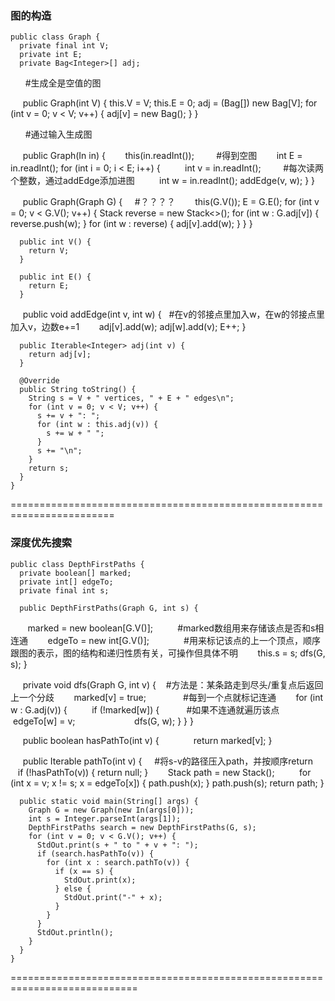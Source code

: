 <h3>图的构造</h3>

    public class Graph {
      private final int V;
      private int E;
      private Bag<Integer>[] adj;

       #生成全是空值的图
       
      public Graph(int V) {
        this.V = V;
        this.E = 0;
        adj = (Bag<Integer>[]) new Bag[V];
        for (int v = 0; v < V; v++) {
          adj[v] = new Bag<Integer>();
        }
      }
       
       #通过输入生成图
       
      public Graph(In in) {
        this(in.readInt());         #得到空图
        int E = in.readInt();
        for (int i = 0; i < E; i++) {
          int v = in.readInt();         #每次读两个整数，通过addEdge添加进图
          int w = in.readInt();
          addEdge(v, w);
        }
      }

      public Graph(Graph G) {     #？？？？
        this(G.V());
        E = G.E();
        for (int v = 0; v < G.V(); v++) {
          Stack<Integer> reverse = new Stack<>();
          for (int w : G.adj[v]) {
            reverse.push(w);
          }
          for (int w : reverse) {
            adj[v].add(w);
          }
        }
      }

      public int V() {
        return V;
      }

      public int E() {
        return E;
      }

      public void addEdge(int v, int w) {   #在v的邻接点里加入w，在w的邻接点里加入v，边数e+=1
        adj[v].add(w);
        adj[w].add(v);
        E++;
      }

      public Iterable<Integer> adj(int v) {
        return adj[v];
      }

      @Override
      public String toString() {
        String s = V + " vertices, " + E + " edges\n";
        for (int v = 0; v < V; v++) {
          s += v + ": ";
          for (int w : this.adj(v)) {
            s += w + " ";
          }
          s += "\n";
        }
        return s;
      }
    }

========================================================================

<h3>深度优先搜索</h3>

    public class DepthFirstPaths {
      private boolean[] marked;
      private int[] edgeTo;
      private final int s;

      public DepthFirstPaths(Graph G, int s) {
        marked = new boolean[G.V()];          #marked数组用来存储该点是否和s相连通
        edgeTo = new int[G.V()];              #用来标记该点的上一个顶点，顺序跟图的表示，图的结构和递归性质有关，可操作但具体不明
        this.s = s;
        dfs(G, s);
      }

      private void dfs(Graph G, int v) {    #方法是：某条路走到尽头/重复点后返回上一个分歧
        marked[v] = true;               #每到一个点就标记连通
        for (int w : G.adj(v)) {
          if (!marked[w]) {           #如果不连通就遍历该点
            edgeTo[w] = v;            
            dfs(G, w);
          }
        }
      }

      public boolean hasPathTo(int v) {       
        return marked[v];
      }

      public Iterable<Integer> pathTo(int v) {     #将s-v的路径压入path，并按顺序return
        if (!hasPathTo(v)) {
          return null;
        }
        Stack<Integer> path = new Stack<Integer>();  
        for (int x = v; x != s; x = edgeTo[x]) {
          path.push(x);
        }
        path.push(s);
        return path;
      }

      public static void main(String[] args) {
        Graph G = new Graph(new In(args[0]));
        int s = Integer.parseInt(args[1]);
        DepthFirstPaths search = new DepthFirstPaths(G, s);
        for (int v = 0; v < G.V(); v++) {
          StdOut.print(s + " to " + v + ": ");
          if (search.hasPathTo(v)) {
            for (int x : search.pathTo(v)) {
              if (x == s) {
                StdOut.print(x);
              } else {
                StdOut.print("-" + x);
              }
            }
          }
          StdOut.println();
        }
      }
    }
  
 ============================================================================


